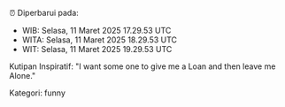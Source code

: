 ⏰ Diperbarui pada:
- WIB: Selasa, 11 Maret 2025 17.29.53 UTC
- WITA: Selasa, 11 Maret 2025 18.29.53 UTC
- WIT: Selasa, 11 Maret 2025 19.29.53 UTC

Kutipan Inspiratif:
"I want some one to give me a Loan and then leave me Alone."


Kategori: funny

